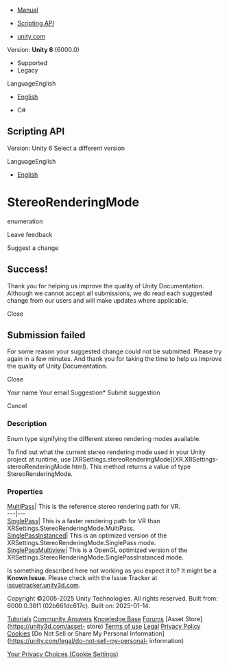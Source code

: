 [ ]()

  * [Manual](../Manual/index.html)
  * [Scripting API](../ScriptReference/index.html)

  * [unity.com](https://unity.com/)

Version: **Unity 6** (6000.0)

  * Supported
  * Legacy

LanguageEnglish

  * [English]()

  * C#

[ ](https://docs.unity3d.com)

## Scripting API

Version: Unity 6 Select a different version

LanguageEnglish

  * [English]()

# StereoRenderingMode

enumeration

Leave feedback

Suggest a change

## Success!

Thank you for helping us improve the quality of Unity Documentation. Although
we cannot accept all submissions, we do read each suggested change from our
users and will make updates where applicable.

Close

## Submission failed

For some reason your suggested change could not be submitted. Please <a>try
again</a> in a few minutes. And thank you for taking the time to help us
improve the quality of Unity Documentation.

Close

Your name Your email Suggestion* Submit suggestion

Cancel

[ ]()

### Description

Enum type signifying the different stereo rendering modes available.

To find out what the current stereo rendering mode used in your Unity project
at runtime, use [XRSettings.stereoRenderingMode](XR.XRSettings-
stereoRenderingMode.html). This method returns a value of type
StereoRenderingMode.

### Properties

[MultiPass](XR.XRSettings.StereoRenderingMode.MultiPass.html)| This is the
reference stereo rendering path for VR.  
---|---  
[SinglePass](XR.XRSettings.StereoRenderingMode.SinglePass.html)| This is a
faster rendering path for VR than XRSettings.StereoRenderingMode.MultiPass.  
[SinglePassInstanced](XR.XRSettings.StereoRenderingMode.SinglePassInstanced.html)|
This is an optimized version of the XRSettings.StereoRenderingMode.SinglePass
mode.  
[SinglePassMultiview](XR.XRSettings.StereoRenderingMode.SinglePassMultiview.html)|
This is a OpenGL optimized version of the
XRSettings.StereoRenderingMode.SinglePassInstanced mode.  
  
Is something described here not working as you expect it to? It might be a
**Known Issue**. Please check with the Issue Tracker at
[issuetracker.unity3d.com](https://issuetracker.unity3d.com).

Copyright ©2005-2025 Unity Technologies. All rights reserved. Built from:
6000.0.36f1 (02b661dc617c). Built on: 2025-01-14.

[Tutorials](https://unity3d.com/learn) [Community
Answers](https://answers.unity3d.com) [Knowledge
Base](https://support.unity3d.com/hc/en-us)
[Forums](https://forum.unity3d.com) [Asset Store](https://unity3d.com/asset-
store) [Terms of use](https://docs.unity3d.com/Manual/TermsOfUse.html)
[Legal](https://unity.com/legal) [Privacy
Policy](https://unity.com/legal/privacy-policy)
[Cookies](https://unity.com/legal/cookie-policy) [Do Not Sell or Share My
Personal Information](https://unity.com/legal/do-not-sell-my-personal-
information)

[Your Privacy Choices (Cookie Settings)](javascript:void\(0\);)


